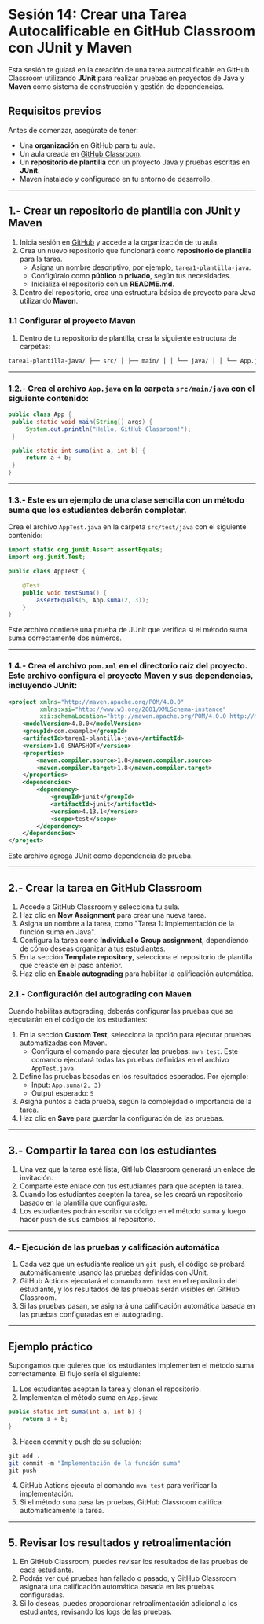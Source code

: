 # Sesión 14: Crear una Tarea Autocalificable en GitHub Classroom con JUnit y Maven

Esta sesión te guiará en la creación de una tarea autocalificable en GitHub Classroom utilizando **JUnit** para realizar pruebas en proyectos de Java y **Maven** como sistema de construcción y gestión de dependencias.

## Requisitos previos

Antes de comenzar, asegúrate de tener:
- Una **organización** en GitHub para tu aula.
- Un aula creada en [GitHub Classroom](https://classroom.github.com/).
- Un **repositorio de plantilla** con un proyecto Java y pruebas escritas en **JUnit**.
- Maven instalado y configurado en tu entorno de desarrollo.

---

## 1.- Crear un repositorio de plantilla con JUnit y Maven

  1. Inicia sesión en [GitHub](https://github.com/) y accede a la organización de tu aula.
  2. Crea un nuevo repositorio que funcionará como **repositorio de plantilla** para la tarea.
      * Asigna un nombre descriptivo, por ejemplo, `tarea1-plantilla-java`.
      * Configúralo como **público** o **privado**, según tus necesidades.
      * Inicializa el repositorio con un **README.md**.
  3. Dentro del repositorio, crea una estructura básica de proyecto para Java utilizando **Maven**.

### 1.1 Configurar el proyecto Maven

  1. Dentro de tu repositorio de plantilla, crea la siguiente estructura de carpetas:
```bash
tarea1-plantilla-java/ ├── src/ │ ├── main/ │ │ └── java/ │ │ └── App.java │ └── test/ │ └── java/ │ └── AppTest.java └── pom.xml
```

---

### 1.2.- Crea el archivo `App.java` en la carpeta `src/main/java` con el siguiente contenido:

```java
public class App {
 public static void main(String[] args) {
     System.out.println("Hello, GitHub Classroom!");
 }

 public static int suma(int a, int b) {
     return a + b;
 }
}
```

---

### 1.3.- Este es un ejemplo de una clase sencilla con un método suma que los estudiantes deberán completar.

Crea el archivo `AppTest.java` en la carpeta `src/test/java` con el siguiente contenido:

```Java
import static org.junit.Assert.assertEquals;
import org.junit.Test;

public class AppTest {

    @Test
    public void testSuma() {
        assertEquals(5, App.suma(2, 3));
    }
}
```

Este archivo contiene una prueba de JUnit que verifica si el método suma suma correctamente dos números.

---

### 1.4.- Crea el archivo `pom.xml` en el directorio raíz del proyecto. Este archivo configura el proyecto Maven y sus dependencias, incluyendo JUnit:

```xml
<project xmlns="http://maven.apache.org/POM/4.0.0"
         xmlns:xsi="http://www.w3.org/2001/XMLSchema-instance"
         xsi:schemaLocation="http://maven.apache.org/POM/4.0.0 http://maven.apache.org/xsd/maven-4.0.0.xsd">
    <modelVersion>4.0.0</modelVersion>
    <groupId>com.example</groupId>
    <artifactId>tarea1-plantilla-java</artifactId>
    <version>1.0-SNAPSHOT</version>
    <properties>
        <maven.compiler.source>1.8</maven.compiler.source>
        <maven.compiler.target>1.8</maven.compiler.target>
    </properties>
    <dependencies>
        <dependency>
            <groupId>junit</groupId>
            <artifactId>junit</artifactId>
            <version>4.13.1</version>
            <scope>test</scope>
        </dependency>
    </dependencies>
</project>

```

Este archivo agrega JUnit como dependencia de prueba.

---


## 2.- Crear la tarea en GitHub Classroom

  1. Accede a GitHub Classroom y selecciona tu aula.
  2. Haz clic en **New Assignment** para crear una nueva tarea.
  3. Asigna un nombre a la tarea, como "Tarea 1: Implementación de la función suma en Java".
  4. Configura la tarea como **Individual o Group assignment**, dependiendo de cómo deseas organizar a tus estudiantes.
  5. En la sección **Template repository**, selecciona el repositorio de plantilla que creaste en el paso anterior.
  6. Haz clic en **Enable autograding** para habilitar la calificación automática.


### 2.1.- Configuración del autograding con Maven

Cuando habilitas autograding, deberás configurar las pruebas que se ejecutarán en el código de los estudiantes:

  1. En la sección **Custom Test**, selecciona la opción para ejecutar pruebas automatizadas con Maven.
     * Configura el comando para ejecutar las pruebas: `mvn test`. Este comando ejecutará todas las pruebas definidas en el archivo `AppTest.java`.
  2. Define las pruebas basadas en los resultados esperados. Por ejemplo:
     * Input: `App.suma(2, 3)`
     * Output esperado: `5`
  3. Asigna puntos a cada prueba, según la complejidad o importancia de la tarea.
  4. Haz clic en **Save** para guardar la configuración de las pruebas.

---

## 3.- Compartir la tarea con los estudiantes

  1. Una vez que la tarea esté lista, GitHub Classroom generará un enlace de invitación.
  2. Comparte este enlace con tus estudiantes para que acepten la tarea.
  3. Cuando los estudiantes acepten la tarea, se les creará un repositorio basado en la plantilla que configuraste.
  4. Los estudiantes podrán escribir su código en el método suma y luego hacer push de sus cambios al repositorio.

---

### 4.- Ejecución de las pruebas y calificación automática

  1. Cada vez que un estudiante realice un `git push`, el código se probará automáticamente usando las pruebas definidas con JUnit.
  2. GitHub Actions ejecutará el comando `mvn test` en el repositorio del estudiante, y los resultados de las pruebas serán visibles en GitHub Classroom.
  3. Si las pruebas pasan, se asignará una calificación automática basada en las pruebas configuradas en el autograding.

---

## Ejemplo práctico

Supongamos que quieres que los estudiantes implementen el método suma correctamente. El flujo sería el siguiente:

  1. Los estudiantes aceptan la tarea y clonan el repositorio.
  2. Implementan el método suma en `App.java`:
```Java
public static int suma(int a, int b) {
    return a + b;
}
```
  3. Hacen commit y push de su solución:
```Java
git add .
git commit -m "Implementación de la función suma"
git push
```
  4. GitHub Actions ejecuta el comando `mvn test` para verificar la implementación.
  5. Si el método `suma` pasa las pruebas, GitHub Classroom califica automáticamente la tarea.

---

## 5. Revisar los resultados y retroalimentación

  1. En GitHub Classroom, puedes revisar los resultados de las pruebas de cada estudiante.
  2. Podrás ver qué pruebas han fallado o pasado, y GitHub Classroom asignará una calificación automática basada en las pruebas configuradas.
  3. Si lo deseas, puedes proporcionar retroalimentación adicional a los estudiantes, revisando los logs de las pruebas.






